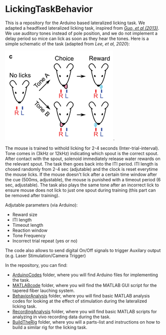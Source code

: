 # LickingTaskBehavior
This is a repository for the Arduino based lateralized licking task. We adapted a headfixed lateralized licking task, inspired from [*Guo, et al (2013)*](https://www.cell.com/neuron/fulltext/S0896-6273(13)00924-0?_returnURL=https%3A%2F%2Flinkinghub.elsevier.com%2Fretrieve%2Fpii%2FS0896627313009240%3Fshowall%3Dtrue). We use auditory tones instead of pole position, and we do not implement a delay period so mice can lick as soon as they hear the tones.
Here is a simple schematic of the task (adapted from *Lee, et al, 2020*):


<img src = "https://github.com/jel0624/LickingTaskBehavior/blob/master/images/TaskStructure.png" width="350" algin="center" />. 

The mouse is trained to withold licking for 2-4 seconds (Inter-trial-interval). Tone comes in (3kHz or 12kHz) indicating which spout is the correct spout. After contact with the spout, solenoid immediately release water rewards on the relevant spout. The task then goes back into the ITI period. ITI length is chosed randomly from 2-4 sec (adjutable) and the clock is reset everytime the mouse licks. If the mouse doesn't lick after a certain time window after the cue (500ms, adjustable), the mouse is punished with a timeout period (6 sec, adjustable). The task also plays the same tone after an incorrect lick to ensure mouse does not lick to just one spout during training (this part can be removed after training).

Adjutable parameters (via Arduino):
- Reward size
- ITI length
- Timeout length
- Reaction window
- Tone Frequency
- Incorrect trial repeat (yes or no)

The code also allows to send digital On/Off signals to trigger Auxilary output (e.g. Laser Stimulation/Camera Trigger)

In the repository, you can find:  
- [ArduinoCodes](https://github.com/jel0624/LickingTaskBehavior/tree/master/ArduinoCodes) folder, where you will find Arduino files for implementing the task.  
- [MATLABcode](https://github.com/jel0624/LickingTaskBehavior/tree/master/MATLABcode) folder, where you will find the MATLAB GUI script for the tapered fiber lauching system.  
- [BehaviorAnalysis](https://github.com/jel0624/LickingTaskBehavior/tree/master/BehaviorAnalysis) folder, where you will find basic MATLAB analysis codes for looking at the effect of stimulation during the lateralized licking task.  
- [RecordingAnalysis](https://github.com/jel0624/LickingTaskBehavior/tree/master/RecordingAnalysis) folder, where you will find basic MATLAB scripts for analyzing in vivo recording data during the task.    
- [BuildTheRig](https://github.com/jel0624/LickingTaskBehavior/tree/master/BuildTheRig) folder, where you will a parts-list and instructions on how to build a similar rig for the licking task.



